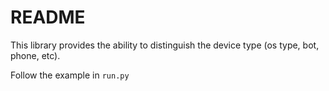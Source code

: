 # README


This library provides the ability to distinguish the device type (os type, bot, phone, etc). 

Follow the example in `run.py`
